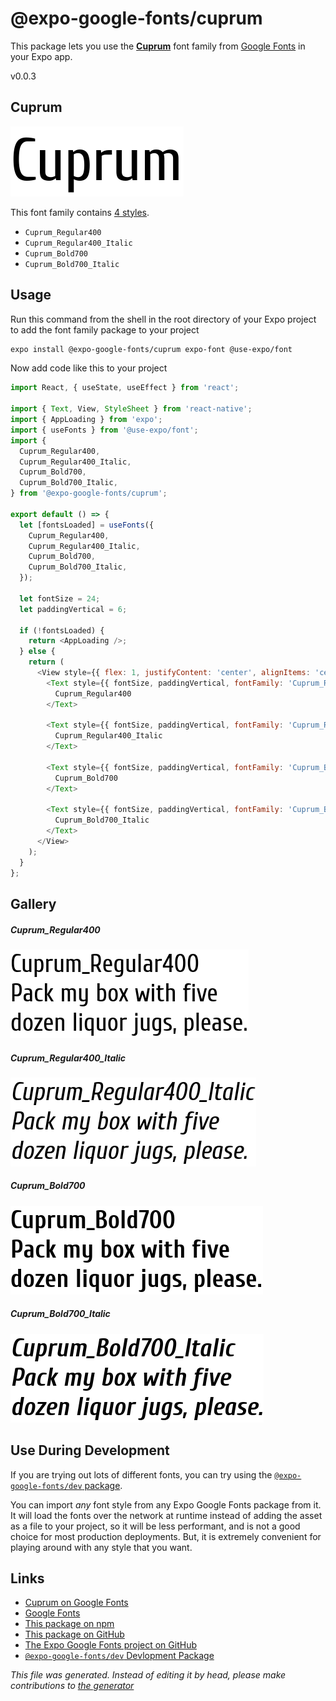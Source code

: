 # @expo-google-fonts/cuprum

This package lets you use the [**Cuprum**](https://fonts.google.com/specimen/Cuprum) font family from [Google Fonts](https://fonts.google.com/) in your Expo app.

v0.0.3

## Cuprum

![Cuprum](./font-family.png)

This font family contains [4 styles](#gallery).

- `Cuprum_Regular400`
- `Cuprum_Regular400_Italic`
- `Cuprum_Bold700`
- `Cuprum_Bold700_Italic`

## Usage

Run this command from the shell in the root directory of your Expo project to add the font family package to your project
```sh
expo install @expo-google-fonts/cuprum expo-font @use-expo/font
```

Now add code like this to your project
```js
import React, { useState, useEffect } from 'react';

import { Text, View, StyleSheet } from 'react-native';
import { AppLoading } from 'expo';
import { useFonts } from '@use-expo/font';
import {
  Cuprum_Regular400,
  Cuprum_Regular400_Italic,
  Cuprum_Bold700,
  Cuprum_Bold700_Italic,
} from '@expo-google-fonts/cuprum';

export default () => {
  let [fontsLoaded] = useFonts({
    Cuprum_Regular400,
    Cuprum_Regular400_Italic,
    Cuprum_Bold700,
    Cuprum_Bold700_Italic,
  });

  let fontSize = 24;
  let paddingVertical = 6;

  if (!fontsLoaded) {
    return <AppLoading />;
  } else {
    return (
      <View style={{ flex: 1, justifyContent: 'center', alignItems: 'center' }}>
        <Text style={{ fontSize, paddingVertical, fontFamily: 'Cuprum_Regular400' }}>
          Cuprum_Regular400
        </Text>

        <Text style={{ fontSize, paddingVertical, fontFamily: 'Cuprum_Regular400_Italic' }}>
          Cuprum_Regular400_Italic
        </Text>

        <Text style={{ fontSize, paddingVertical, fontFamily: 'Cuprum_Bold700' }}>
          Cuprum_Bold700
        </Text>

        <Text style={{ fontSize, paddingVertical, fontFamily: 'Cuprum_Bold700_Italic' }}>
          Cuprum_Bold700_Italic
        </Text>
      </View>
    );
  }
};

```

## Gallery

##### Cuprum_Regular400
![Cuprum_Regular400](./bddf1f3b7162539ab2c939e699c275d83ee353437fc657257d945347dce5c66d.ttf.png)

##### Cuprum_Regular400_Italic
![Cuprum_Regular400_Italic](./27d4e15720e86dcbe0f0f3e93656c40e57203137b143f5a396d8a56e654963c8.ttf.png)

##### Cuprum_Bold700
![Cuprum_Bold700](./0a3719a13307973f16e4ebfb3980da3f7d190316e71ada51aa42650b95524c97.ttf.png)

##### Cuprum_Bold700_Italic
![Cuprum_Bold700_Italic](./9bac99436b2027f87f8c0f692398a62b76be18874fbda4ea2b56aaa99553e6b2.ttf.png)


## Use During Development

If you are trying out lots of different fonts, you can try using the [`@expo-google-fonts/dev` package](https://www.npmjs.com/package/@expo-google-fonts/dev).

You can import *any* font style from any Expo Google Fonts package from it. It will load the fonts
over the network at runtime instead of adding the asset as a file to your project, so it will be 
less performant, and is not a good choice for most production deployments. But, it is extremely convenient
for playing around with any style that you want.

## Links

- [Cuprum on Google Fonts](https://fonts.google.com/specimen/Cuprum)
- [Google Fonts](https://fonts.google.com/)
- [This package on npm](https://www.npmjs.com/package/@expo-google-fonts/cuprum)
- [This package on GitHub](https://github.com/expo/google-fonts/tree/master/font-packages/cuprum)
- [The Expo Google Fonts project on GitHub](https://github.com/expo/google-fonts)
- [`@expo-google-fonts/dev` Devlopment Package](https://github.com/expo/google-fonts/tree/master/font-packages/dev)


*This file was generated. Instead of editing it by head, please make contributions to [the generator](https://github.com/expo/google-fonts/tree/master/packages/generator)*
